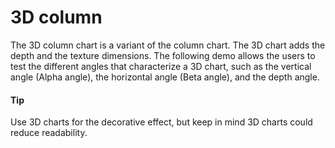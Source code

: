 # 3D column 
The 3D column chart is a variant of the column chart. The 3D chart adds the depth and the texture dimensions. The following demo allows the users to test the different angles that characterize a 3D chart, such as the vertical angle (Alpha angle), the horizontal angle (Beta angle), and the depth angle.

#### Tip
Use 3D charts for the decorative effect, but keep in mind 3D charts could reduce readability.